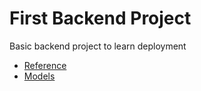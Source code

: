 # First Backend Project
Basic backend project to learn deployment
- [Reference](https://www.youtube.com/watch?v=9B4CvtzXRpc&list=PLu71SKxNbfoBGh_8p_NS-ZAh6v7HhYqHW&index=7&t=56s&ab_channel=ChaiaurCode)
- [Models](https://app.eraser.io/workspace/YtPqZ1VogxGy1jzIDkzj)

